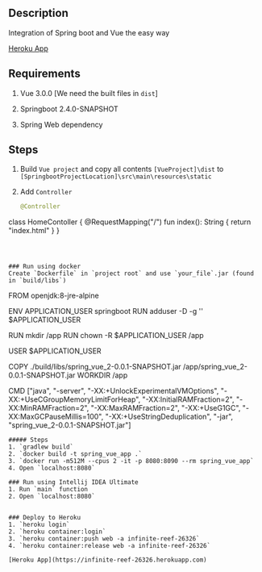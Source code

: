 ## Description
Integration of Spring boot and Vue the easy way

 [Heroku App](https://infinite-reef-26326.herokuapp.com)

## Requirements
1. Vue 3.0.0 [We need the built files in `dist`]

2. Springboot 2.4.0-SNAPSHOT

3. Spring Web dependency

## Steps

1. Build `Vue project` and  copy all contents `[VueProject]\dist`  to `[SpringbootProjectLocation]\src\main\resources\static`

2. Add  `Controller`

   ```kotlin
   @Controller
class HomeContoller {
    @RequestMapping("/")
    fun index(): String {
        return "index.html"
    }
}
   ```



### Run using docker
Create `Dockerfile` in `project root` and use `your_file`.jar (found in `build/libs`)

```
FROM openjdk:8-jre-alpine

ENV APPLICATION_USER springboot
RUN adduser -D -g '' $APPLICATION_USER

RUN mkdir /app
RUN chown -R $APPLICATION_USER /app

USER $APPLICATION_USER

COPY ./build/libs/spring_vue_2-0.0.1-SNAPSHOT.jar /app/spring_vue_2-0.0.1-SNAPSHOT.jar
WORKDIR /app

CMD ["java", "-server", "-XX:+UnlockExperimentalVMOptions", "-XX:+UseCGroupMemoryLimitForHeap", "-XX:InitialRAMFraction=2", "-XX:MinRAMFraction=2", "-XX:MaxRAMFraction=2", "-XX:+UseG1GC", "-XX:MaxGCPauseMillis=100", "-XX:+UseStringDeduplication", "-jar", "spring_vue_2-0.0.1-SNAPSHOT.jar"]
```
##### Steps
1. `gradlew build`
2. `docker build -t spring_vue_app .`
3. `docker run -m512M --cpus 2 -it -p 8080:8090 --rm spring_vue_app`
4. Open `localhost:8080`

### Run using Intellij IDEA Ultimate
1. Run `main` function
2. Open `localhost:8080`


### Deploy to Heroku
1. `heroku login`
2. `heroku container:login`
3. `heroku container:push web -a infinite-reef-26326`
4. `heroku container:release web -a infinite-reef-26326`

[Heroku App](https://infinite-reef-26326.herokuapp.com)



